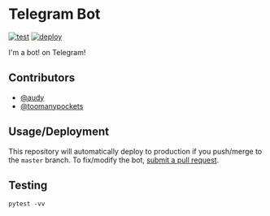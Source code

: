 # Telegram Bot
[![test](https://github.com/audy/telegram-bot/workflows/tests/badge.svg)](https://github.com/audy/telegram-bot/actions)
[![deploy](https://github.com/audy/telegram-bot/workflows/deploy/badge.svg)](https://github.com/audy/telegram-bot/actions)


I'm a bot! on Telegram!

## Contributors

* [@audy](https://github.com/audy)
* [@toomanypockets](https://github.com/toomanypockets)

## Usage/Deployment

This repository will automatically deploy to production if you push/merge to
the `master` branch. To fix/modify the bot, [submit a pull
request](https://github.com/audy/telegram-bot/pull/new/master).

## Testing

`pytest -vv`
